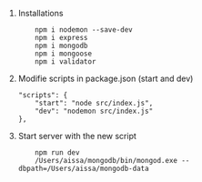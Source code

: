 1. Installations 
    ```
        npm i nodemon --save-dev
        npm i express
        npm i mongodb
        npm i mongoose
        npm i validator
    ``` 
2. Modifie scripts in package.json (start and dev)

    ```
    "scripts": {
        "start": "node src/index.js",
        "dev": "nodemon src/index.js"
    },
    ```
3. Start server with the new script 
    ```
        npm run dev
        /Users/aissa/mongodb/bin/mongod.exe --dbpath=/Users/aissa/mongodb-data
    ```
